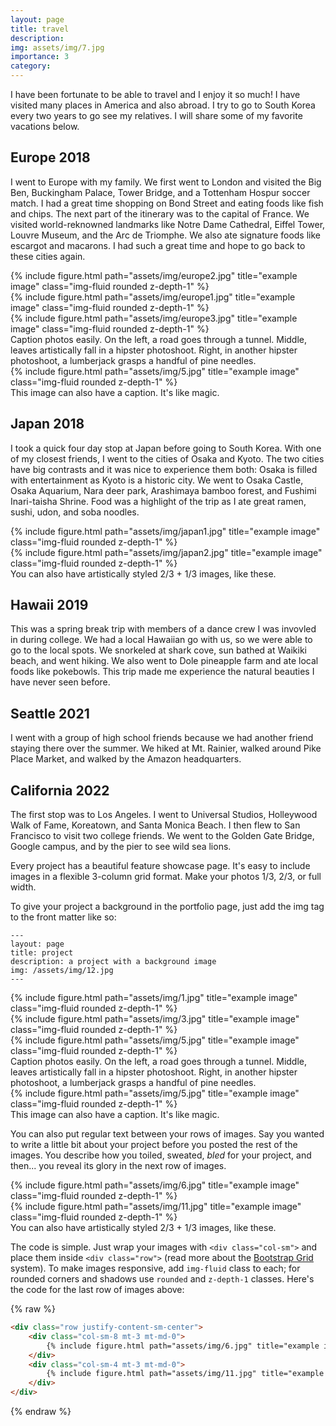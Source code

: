 ```yaml
---
layout: page
title: travel
description: 
img: assets/img/7.jpg
importance: 3
category: 
---
```


I have been fortunate to be able to travel and I enjoy it so much!
I have visited many places in America and also abroad. I try to go to South Korea every two years to go see my relatives. I will share some of my favorite vacations below.

## Europe 2018
I went to Europe with my family. We first went to London and visited the Big Ben, Buckingham Palace, Tower Bridge, and a Tottenham Hospur soccer match. I had a great time shopping on Bond Street and eating foods like fish and chips. The next part of the itinerary was to the capital of France. We visited world-reknowned landmarks like Notre Dame Cathedral, Eiffel Tower, Louvre Museum, and the Arc de Triomphe. We also ate signature foods like escargot and macarons. I had such a great time and hope to go back to these cities again.

<div class="row">
    <div class="col-sm mt-3 mt-md-0">
        {% include figure.html path="assets/img/europe2.jpg" title="example image" class="img-fluid rounded z-depth-1" %}
    </div>
    <div class="col-sm mt-3 mt-md-0">
        {% include figure.html path="assets/img/europe1.jpg" title="example image" class="img-fluid rounded z-depth-1" %}
    </div>
    <div class="col-sm mt-3 mt-md-0">
        {% include figure.html path="assets/img/europe3.jpg" title="example image" class="img-fluid rounded z-depth-1" %}
    </div>
</div>
<div class="caption">
    Caption photos easily. On the left, a road goes through a tunnel. Middle, leaves artistically fall in a hipster photoshoot. Right, in another hipster photoshoot, a lumberjack grasps a handful of pine needles.
</div>
<div class="row">
    <div class="col-sm mt-3 mt-md-0">
        {% include figure.html path="assets/img/5.jpg" title="example image" class="img-fluid rounded z-depth-1" %}
    </div>
</div>
<div class="caption">
    This image can also have a caption. It's like magic.
</div>

## Japan 2018
I took a quick four day stop at Japan before going to South Korea. With one of my closest friends, I went to the cities of Osaka and Kyoto. The two cities have big contrasts and it was nice to experience them both: Osaka is filled with entertainment as Kyoto is a historic city. We went to Osaka Castle, Osaka Aquarium, Nara deer park, Arashimaya bamboo forest, and Fushimi Inari-taisha Shrine. Food was a highlight of the trip as I ate great ramen, sushi, udon, and soba noodles.

<div class="row justify-content-sm-center">
    <div class="col-sm-8 mt-3 mt-md-0">
        {% include figure.html path="assets/img/japan1.jpg" title="example image" class="img-fluid rounded z-depth-1" %}
    </div>
    <div class="col-sm-4 mt-3 mt-md-0">
        {% include figure.html path="assets/img/japan2.jpg" title="example image" class="img-fluid rounded z-depth-1" %}
    </div>
</div>
<div class="caption">
    You can also have artistically styled 2/3 + 1/3 images, like these.
</div>

## Hawaii 2019
This was a spring break trip with members of a dance crew I was invovled in during college. We had a local Hawaiian go with us, so we were able to go to the local spots. We snorkeled at shark cove, sun bathed at Waikiki beach, and went hiking. We also went to Dole pineapple farm and ate local foods like pokebowls. This trip made me experience the natural beauties I have never seen before.

## Seattle 2021
I went with a group of high school friends because we had another friend staying there over the summer. We hiked at Mt. Rainier, walked around Pike Place Market, and walked by the Amazon headquarters.

## California 2022
The first stop was to Los Angeles. I went to Universal Studios, Holleywood Walk of Fame, Koreatown, and Santa Monica Beach. I then flew to San Francisco to visit two college friends. We went to the Golden Gate Bridge, Google campus, and by the pier to see wild sea lions.

Every project has a beautiful feature showcase page.
It's easy to include images in a flexible 3-column grid format.
Make your photos 1/3, 2/3, or full width.

To give your project a background in the portfolio page, just add the img tag to the front matter like so:

    ---
    layout: page
    title: project
    description: a project with a background image
    img: /assets/img/12.jpg
    ---

<div class="row">
    <div class="col-sm mt-3 mt-md-0">
        {% include figure.html path="assets/img/1.jpg" title="example image" class="img-fluid rounded z-depth-1" %}
    </div>
    <div class="col-sm mt-3 mt-md-0">
        {% include figure.html path="assets/img/3.jpg" title="example image" class="img-fluid rounded z-depth-1" %}
    </div>
    <div class="col-sm mt-3 mt-md-0">
        {% include figure.html path="assets/img/5.jpg" title="example image" class="img-fluid rounded z-depth-1" %}
    </div>
</div>
<div class="caption">
    Caption photos easily. On the left, a road goes through a tunnel. Middle, leaves artistically fall in a hipster photoshoot. Right, in another hipster photoshoot, a lumberjack grasps a handful of pine needles.
</div>
<div class="row">
    <div class="col-sm mt-3 mt-md-0">
        {% include figure.html path="assets/img/5.jpg" title="example image" class="img-fluid rounded z-depth-1" %}
    </div>
</div>
<div class="caption">
    This image can also have a caption. It's like magic.
</div>

You can also put regular text between your rows of images.
Say you wanted to write a little bit about your project before you posted the rest of the images.
You describe how you toiled, sweated, *bled* for your project, and then... you reveal its glory in the next row of images.


<div class="row justify-content-sm-center">
    <div class="col-sm-8 mt-3 mt-md-0">
        {% include figure.html path="assets/img/6.jpg" title="example image" class="img-fluid rounded z-depth-1" %}
    </div>
    <div class="col-sm-4 mt-3 mt-md-0">
        {% include figure.html path="assets/img/11.jpg" title="example image" class="img-fluid rounded z-depth-1" %}
    </div>
</div>
<div class="caption">
    You can also have artistically styled 2/3 + 1/3 images, like these.
</div>


The code is simple.
Just wrap your images with `<div class="col-sm">` and place them inside `<div class="row">` (read more about the <a href="https://getbootstrap.com/docs/4.4/layout/grid/">Bootstrap Grid</a> system).
To make images responsive, add `img-fluid` class to each; for rounded corners and shadows use `rounded` and `z-depth-1` classes.
Here's the code for the last row of images above:

{% raw %}
```html
<div class="row justify-content-sm-center">
    <div class="col-sm-8 mt-3 mt-md-0">
        {% include figure.html path="assets/img/6.jpg" title="example image" class="img-fluid rounded z-depth-1" %}
    </div>
    <div class="col-sm-4 mt-3 mt-md-0">
        {% include figure.html path="assets/img/11.jpg" title="example image" class="img-fluid rounded z-depth-1" %}
    </div>
</div>
```
{% endraw %}
